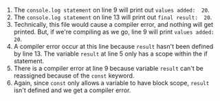 1. The `console.log statement` on line 9 will print out `values added:  20`.
2. The `console.log statement` on line 13 will print out `final result:  20`.
3. Technically, this file would cause a compiler error, and nothing will get printed. But, if we're compiling as we go, line 9 will print `values added:  20`.
4. A compiler error occur at this line because `result` hasn't been defined by line 13. The variable `result` at line 5 only has a scope within the if statement.
5. There is a compiler error at line 9 because variable `result` can't be reassigned because of the `const` keyword.
6. Again, since `const` only allows a variable to have block scope, `result` isn't defined and we get a compiler error.